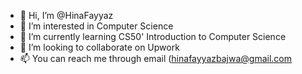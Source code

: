 - 👋 Hi, I’m @HinaFayyaz
- 👀 I’m interested in Computer Science
- 🌱 I’m currently learning CS50' Introduction to Computer Science
- 💞️ I’m looking to collaborate on Upwork
- 📫 You can reach me through email (hinafayyazbajwa@gmail.com

<!---
HinaFayyaz/HinaFayyaz is a ✨ special ✨ repository because its `README.md` (this file) appears on your GitHub profile.
You can click the Preview link to take a look at your changes.
--->
